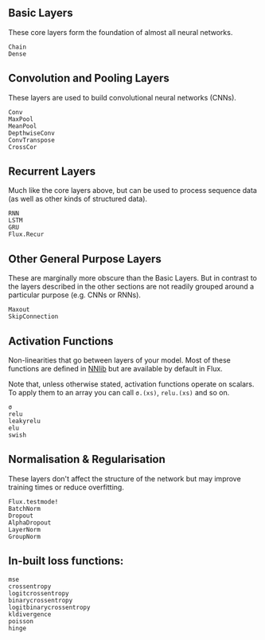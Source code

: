 ## Basic Layers

These core layers form the foundation of almost all neural networks.

```@docs
Chain
Dense
```

## Convolution and Pooling Layers

These layers are used to build convolutional neural networks (CNNs).

```@docs
Conv
MaxPool
MeanPool
DepthwiseConv
ConvTranspose
CrossCor
```

## Recurrent Layers

Much like the core layers above, but can be used to process sequence data (as well as other kinds of structured data).

```@docs
RNN
LSTM
GRU
Flux.Recur
```

## Other General Purpose Layers
These are marginally more obscure than the Basic Layers.
But in contrast to the layers described in the other sections are not readily grouped around a particular purpose (e.g. CNNs or RNNs).

```@docs
Maxout
SkipConnection
```

## Activation Functions

Non-linearities that go between layers of your model. Most of these functions are defined in [NNlib](https://github.com/FluxML/NNlib.jl) but are available by default in Flux.

Note that, unless otherwise stated, activation functions operate on scalars. To apply them to an array you can call `σ.(xs)`, `relu.(xs)` and so on.

```@docs
σ
relu
leakyrelu
elu
swish
```

## Normalisation & Regularisation

These layers don't affect the structure of the network but may improve training times or reduce overfitting.

```@docs
Flux.testmode!
BatchNorm
Dropout
AlphaDropout
LayerNorm
GroupNorm
```

## In-built loss functions:
```@docs
mse
crossentropy
logitcrossentropy
binarycrossentropy
logitbinarycrossentropy
kldivergence
poisson
hinge
```